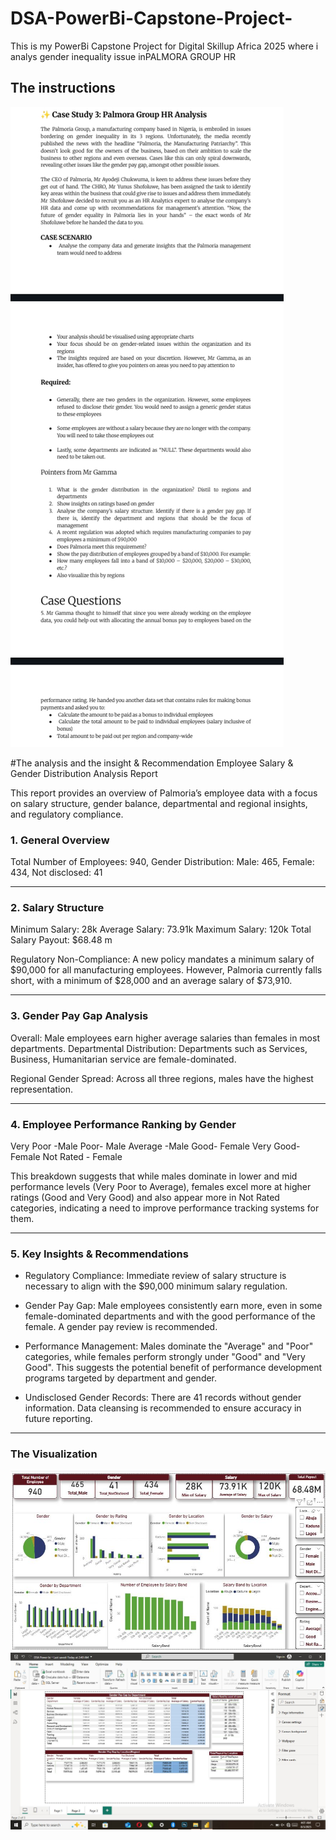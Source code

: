 # DSA-PowerBi-Capstone-Project-
This is my PowerBi Capstone Project for Digital Skillup Africa 2025 where i analys gender inequality issue inPALMORA GROUP HR 

## The instructions 
![The given instructions](1754210103851.jpg)

#The analysis and the insight & Recommendation 
Employee Salary & Gender Distribution Analysis Report

This report provides an overview of Palmoria’s employee data with a focus on salary structure, gender balance, departmental and regional insights, and regulatory compliance.

### 1. General Overview
Total Number of Employees: 940,
Gender Distribution:
Male: 465, 
Female: 434, 
Not disclosed: 41

---

### 2. Salary Structure
Minimum Salary: 28k
Average Salary: 73.91k
Maximum Salary: 120k
Total Salary Payout: $68.48 m

Regulatory Non-Compliance:
A new policy mandates a minimum salary of $90,000 for all manufacturing employees. However, Palmoria currently falls short, with a minimum of $28,000 and an average salary of $73,910.

---

### 3. Gender Pay Gap Analysis
Overall: Male employees earn higher average salaries than females in most departments.
Departmental Distribution:
Departments such as Services, Business, Humanitarian service are female-dominated.

Regional Gender Spread:
Across all three regions, males have the highest representation.

---

### 4. Employee Performance Ranking by Gender
Very Poor	-Male
Poor-	Male
Average	-Male
Good-	Female
Very Good-	Female
Not Rated	- Female

This breakdown suggests that while males dominate in lower and mid performance levels (Very Poor to Average), females excel more at higher ratings (Good and Very Good) and also appear more in Not Rated categories, indicating a need to improve performance tracking systems for them.

---

### 5. Key Insights & Recommendations
- Regulatory Compliance:
Immediate review of salary structure is necessary to align with the $90,000 minimum salary regulation.

- Gender Pay Gap:
Male employees consistently earn more, even in some female-dominated departments and with the good performance of the female. A gender pay review is recommended.

- Performance Management:
Males dominate the "Average" and "Poor" categories, while females perform strongly under "Good" and "Very Good". This suggests the potential benefit of performance development programs targeted by department and gender.

- Undisclosed Gender Records:
There are 41 records without gender information. Data cleansing is recommended to ensure accuracy in future reporting.

---
### The Visualization 
![the charts and slicers](DSA.JPG)
 ![the tables](DSA3.JPG)
